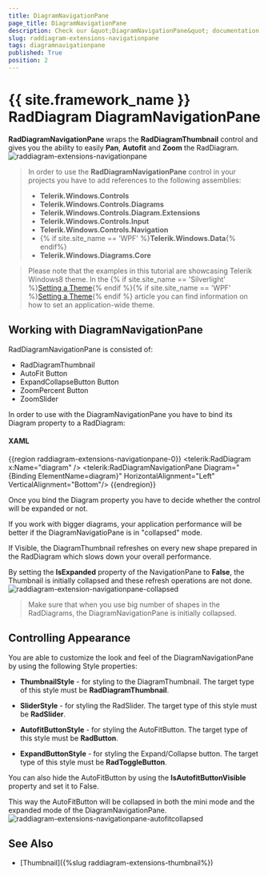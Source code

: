 ```yaml
---
title: DiagramNavigationPane
page_title: DiagramNavigationPane
description: Check our &quot;DiagramNavigationPane&quot; documentation article for the RadDiagram {{ site.framework_name }} control.
slug: raddiagram-extensions-navigationpane
tags: diagramnavigationpane
published: True
position: 2
---
```


# {{ site.framework_name }} RadDiagram DiagramNavigationPane

__RadDiagramNavigationPane__ wraps the __RadDiagramThumbnail__ control and gives you the ability to easily __Pan__, __Autofit__ and __Zoom__ the RadDiagram.
![raddiagram-extensions-navigationpane](images/raddiagram-extensions-navigationpane.png)

>In order to use the __RadDiagramNavigationPane__ control in your projects you have to add references to the following assemblies:
> + __Telerik.Windows.Controls__
> + __Telerik.Windows.Controls.Diagrams__
> + __Telerik.Windows.Controls.Diagram.Extensions__
> + __Telerik.Windows.Controls.Input__
> + __Telerik.Windows.Controls.Navigation__
> + {% if site.site_name == 'WPF' %}__Telerik.Windows.Data__{% endif%}
> + __Telerik.Windows.Diagrams.Core__  

>Please note that the examples in this tutorial are showcasing Telerik Windows8 theme. In the {% if site.site_name == 'Silverlight' %}[Setting a Theme](http://www.telerik.com/help/silverlight/common-styling-apperance-setting-theme.html#Setting_Application-Wide_Built-In_Theme_in_the_Code-Behind){% endif %}{% if site.site_name == 'WPF' %}[Setting a Theme](http://www.telerik.com/help/wpf/common-styling-apperance-setting-theme-wpf.html#Setting_Application-Wide_Built-In_Theme_in_the_Code-Behind){% endif %} article you can find information on how to set an application-wide theme.

## Working with DiagramNavigationPane

RadDiagramNavigationPane is consisted of:

* RadDiagramThumbnail
* AutoFit Button
* ExpandCollapseButton Button
* ZoomPercent Button
* ZoomSlider

In order to use with the DiagramNavigationPane you have to bind its Diagram property to a RadDiagram:		

#### __XAML__
{{region raddiagram-extensions-navigationpane-0}}
	<telerik:RadDiagram x:Name="diagram" />
	<telerik:RadDiagramNavigationPane Diagram="{Binding ElementName=diagram}"
								      HorizontalAlignment="Left"
   									  VerticalAlignment="Bottom"/>
{{endregion}}

Once you bind the Diagram property you have to decide whether the control will be expanded or not.

If you work with bigger diagrams, your application performance will be better if the DiagramNavigatioPane is in "collapsed" mode.

If Visible, the DiagramThumbnail refreshes on every new shape prepared in the RadDiagram which slows down your overall performance.

By setting the __IsExpanded__ property of the NavigationPane to __False__, the Thumbnail is initially collapsed and these refresh operations are not done.
![raddiagram-extension-navigationpane-collapsed](images/raddiagram-extension-navigationpane-collapsed.png)

>Make sure that when you use big number of shapes in the RadDiagrams, the DiagramNavigationPane is initially collapsed.

## Controlling Appearance

You are able to customize the look and feel of the DiagramNavigationPane by using the following Style properties:

* __ThumbnailStyle__ - for styling to the DiagramThumbnail. The target type of this style must be __RadDiagramThumbnail__.			

* __SliderStyle__ - for styling the RadSlider. The target type of this style must be __RadSlider__.			

* __AutofitButtonStyle__ - for styling the AutoFitButton. The target type of this style must be __RadButton__.			

* __ExpandButtonStyle__ - for styling the Expand/Collapse button. The target type of this style must be __RadToggleButton__.			

You can also hide the AutoFitButton by using the __IsAutofitButtonVisible__ property and set it to False.		

This way the AutoFitButton will be collapsed in both the mini mode and the expanded mode of the DiagramNavigationPane. 
![raddiagram-extensions-navigationpane-autofitcollapsed](images/raddiagram-extensions-navigationpane-autofitcollapsed.png)

## See Also
 * [Thumbnail]({%slug raddiagram-extensions-thumbnail%})